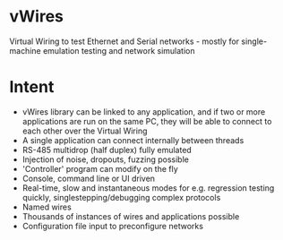 # vWires
Virtual Wiring to test Ethernet and Serial networks - mostly for single-machine emulation testing and network simulation

# Intent
* vWires library can be linked to any application, and if two or more applications are run on the same PC, they will be able to connect to each other over the Virtual Wiring
* A single application can connect internally between threads
* RS-485 multidrop (half duplex) fully emulated
* Injection of noise, dropouts, fuzzing possible
* 'Controller' program can modify on the fly
* Console, command line or UI driven
* Real-time, slow and instantaneous modes for e.g. regression testing quickly, singlestepping/debugging complex protocols
* Named wires
* Thousands of instances of wires and applications possible
* Configuration file input to preconfigure networks

  
